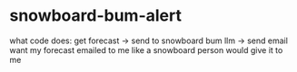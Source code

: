 # snowboard-bum-alert
what code does: get forecast -> send to snowboard bum llm -> send email
want my forecast emailed to me like a snowboard person would give it to me
